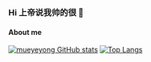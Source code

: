 ### Hi 上帝说我帅的很 👋

<!--
**muyeyong/muyeyong** is a ✨ _special_ ✨ repository because its `README.md` (this file) appears on your GitHub profile.

Here are some ideas to get you started:

- 🔭 I’m currently working on ...
- 🌱 I’m currently learning ...
- 👯 I’m looking to collaborate on ...
- 🤔 I’m looking for help with ...
- 💬 Ask me about ...
- 📫 How to reach me: ...
- 😄 Pronouns: ...
- ⚡ Fun fact: ...
-->
#### About me
[![mueyeyong GitHub stats](https://github-readme-stats.vercel.app/api?username=muyeyong)](https://github.com/anuraghazra/github-readme-stats)
[![Top Langs](https://github-readme-stats.vercel.app/api/top-langs/?username=muyeyong&layout=compact)](https://github.com/anuraghazra/github-readme-stats)



